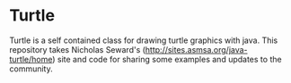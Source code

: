 # Turtle
Turtle is a self contained class for drawing turtle graphics with java. This repository takes Nicholas Seward's (http://sites.asmsa.org/java-turtle/home) site and code for sharing some examples and updates to the community.
